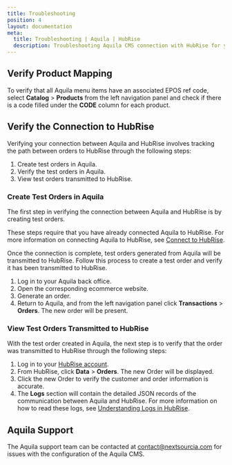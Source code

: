 ```yaml
---
title: Troubleshooting
position: 4
layout: documentation
meta:
  title: Troubleshooting | Aquila | HubRise
  description: Troubleshooting Aquila CMS connection with HubRise for your EPOS and other apps to work as a cohesive whole. Connect apps and synchronise your data.
---
```


## Verify Product Mapping

To verify that all Aquila menu items have an associated EPOS ref code, select **Catalog** > **Products** from the left navigation panel and check if there is a code filled under the **CODE** column for each product.

## Verify the Connection to HubRise

Verifying your connection between Aquila and HubRise involves tracking the path between orders to HubRise through the following steps:

1. Create test orders in Aquila.
1. Verify the test orders in Aquila.
1. View test orders transmitted to HubRise.

### Create Test Orders in Aquila

The first step in verifying the connection between Aquila and HubRise is by creating test orders.

These steps require that you have already connected Aquila to HubRise. For more information on connecting Aquila to HubRise, see [Connect to HubRise](/apps/aquila-cms/connect-hubrise/).

Once the connection is complete, test orders generated from Aquila will be transmitted to HubRise. Follow this process to create a test order and verify it has been transmitted to HubRise.

1. Log in to your Aquila back office.
1. Open the corresponding ecommerce website.
1. Generate an order.
1. Return to Aquila, and from the left navigation panel click **Transactions** > **Orders**. The new order will be present.

### View Test Orders Transmitted to HubRise

With the test order created in Aquila, the next step is to verify that the order was transmitted to HubRise through the following steps:

1. Log in to your [HubRise account](https://manager.hubrise.com).
1. From HubRise, click **Data** > **Orders**. The new Order will be displayed.
1. Click the new Order to verify the customer and order information is accurate.
1. The **Logs** section will contain the detailed JSON records of the communication between Aquila and HubRise. For more information on how to read these logs, see [Understanding Logs in HubRise](/docs/hubrise-logs).

## Aquila Support

The Aquila support team can be contacted at contact@nextsourcia.com for issues with the configuration of the Aquila CMS.
